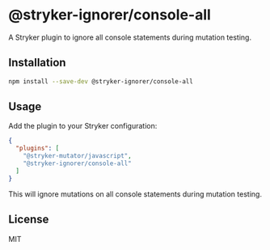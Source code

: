 # @stryker-ignorer/console-all

A Stryker plugin to ignore all console statements during mutation testing.

## Installation

```bash
npm install --save-dev @stryker-ignorer/console-all
```

## Usage

Add the plugin to your Stryker configuration:

```json
{
  "plugins": [
    "@stryker-mutator/javascript",
    "@stryker-ignorer/console-all"
  ]
}
```

This will ignore mutations on all console statements during mutation testing.

## License

MIT
